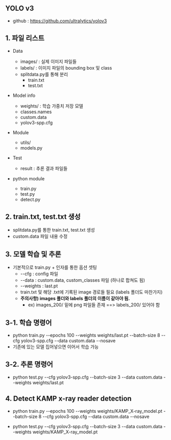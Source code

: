 

## YOLO v3
- github : https://github.com/ultralytics/yolov3

## 1. 파일 리스트
- Data
    - images/ : 실제 이미지 파일들
    - labels/ : 이미지 파일의 bounding box 및 class
    - splitdata.py를 통해 분리
        - train.txt
        - test.txt

- Model info
    - weights/ : 학습 가중치 저장 모델
    - classes.names
    - custom.data
    - yolov3-spp.cfg
    
- Module
    - utils/
    - models.py

- Test
    - result : 추론 결과 파일들

- python module
    - train.py
    - test.py
    - detect.py

## 2. train.txt, test.txt 생성
- splitdata.py를 통한 train.txt, test.txt 생성
- custom.data 파일 내용 수정

## 3. 모델 학습 및 추론
- 기본적으로 train.py + 인자를 통한 옵션 셋팅
    - --cfg : config 파일
    - --data : custom.data, custom_classes 파일 (하나로 합쳐도 됨)
    - --weights : last.pt
    - train.txt 및 해당 .txt에 기록된 image 경로들 필요 (labels 폴더도 마찬가지)
    - **주의사항) images 폴더와 labels 폴더의 이름이 같아야 됨.**
        - ex) images_200/ 밑에 png 파일들 존재 ==> labels_200/ 있어야 함 

## 3-1. 학습 명령어
- python train.py --epochs 100 --weights weights/last.pt --batch-size 8  --cfg yolov3-spp.cfg --data custom.data --nosave
- 기존에 있는 모델 집어넣으면 이어서 학습 가능

## 3-2. 추론 명령어
- python test.py --cfg yolov3-spp.cfg --batch-size 3 --data custom.data --weights weights/last.pt

## 4. Detect KAMP x-ray reader detection
- python train.py --epochs 100 --weights weights/KAMP_X-ray_model.pt --batch-size 8  --cfg yolov3-spp.cfg --data custom.data --nosave

- python test.py --cfg yolov3-spp.cfg --batch-size 3 --data custom.data --weights weights/KAMP_X-ray_model.pt

